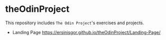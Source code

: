 # theOdinProject

This repository includes `The Odin Project`'s exercises and projects.

- Landing Page https://ersinisgor.github.io/theOdinProject/Landing-Page/
